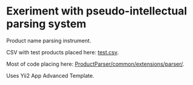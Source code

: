 Exeriment with pseudo-intellectual parsing system
===============================
Product name parsing instrument.

CSV with test products placed here: [test.csv](https://github.com/Lodin/ProductParser/blob/master/test.csv).

Most of code placing here: [ProductParser/common/extensions/parser/](https://github.com/Lodin/ProductParser/tree/master/common/extensions/parser).

Uses Yii2 App Advanced Template.
